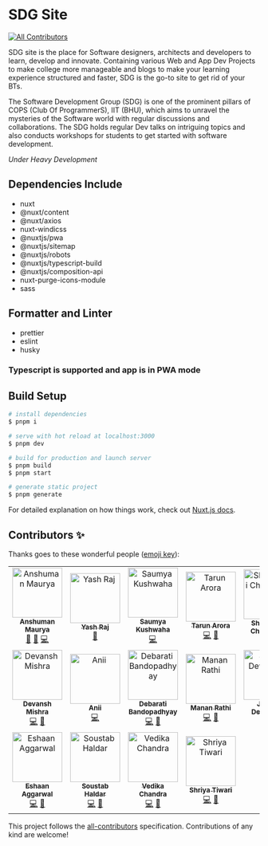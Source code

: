# SDG Site
<!-- ALL-CONTRIBUTORS-BADGE:START - Do not remove or modify this section -->
[![All Contributors](https://img.shields.io/badge/all_contributors-18-orange.svg?style=flat-square)](#contributors-)
<!-- ALL-CONTRIBUTORS-BADGE:END -->

SDG site is the place for Software designers, architects and developers to learn, develop and innovate. Containing various Web and App Dev Projects to make college more manageable and blogs to make your learning experience structured and faster, SDG is the go-to site to get rid of your BTs. 

The Software Development Group (SDG) is one of the prominent pillars of COPS (Club Of ProgrammerS), IIT (BHU), which aims to unravel the mysteries of the Software world with regular discussions and collaborations. The SDG holds regular Dev talks on intriguing topics and also conducts workshops for students to get started with software development.


_Under Heavy Development_

## Dependencies Include

- nuxt
- @nuxt/content
- @nuxt/axios
- nuxt-windicss
- @nuxtjs/pwa
- @nuxtjs/sitemap
- @nuxtjs/robots
- @nuxtjs/typescript-build
- @nuxtjs/composition-api
- nuxt-purge-icons-module
- sass

## Formatter and Linter

- prettier
- eslint
- husky

### Typescript is supported and app is in PWA mode

## Build Setup

```bash
# install dependencies
$ pnpm i

# serve with hot reload at localhost:3000
$ pnpm dev

# build for production and launch server
$ pnpm build
$ pnpm start

# generate static project
$ pnpm generate
```

For detailed explanation on how things work, check out [Nuxt.js docs](https://nuxtjs.org).

## Contributors ✨

Thanks goes to these wonderful people ([emoji key](https://allcontributors.org/docs/en/emoji-key)):

<!-- ALL-CONTRIBUTORS-LIST:START - Do not remove or modify this section -->
<!-- prettier-ignore-start -->
<!-- markdownlint-disable -->
<table>
  <tbody>
    <tr>
      <td align="center"><a href="https://github.com/IamEzio"><img src="https://avatars.githubusercontent.com/u/89375125?v=4?s=100" width="100px;" alt="Anshuman Maurya"/><br /><sub><b>Anshuman Maurya</b></sub></a><br /><a href="#ideas-IamEzio" title="Ideas, Planning, & Feedback">🤔</a> <a href="#maintenance-IamEzio" title="Maintenance">🚧</a> <a href="https://github.com/COPS-IITBHU/sdg-site/commits?author=IamEzio" title="Code">💻</a></td>
      <td align="center"><a href="https://tiger-yash.github.io/"><img src="https://avatars.githubusercontent.com/u/74406801?v=4?s=100" width="100px;" alt="Yash Raj"/><br /><sub><b>Yash Raj</b></sub></a><br /><a href="#maintenance-tiger-yash" title="Maintenance">🚧</a></td>
      <td align="center"><a href="https://github.com/S-kus"><img src="https://avatars.githubusercontent.com/u/86892991?v=4?s=100" width="100px;" alt="Saumya Kushwaha"/><br /><sub><b>Saumya Kushwaha</b></sub></a><br /><a href="https://github.com/COPS-IITBHU/sdg-site/commits?author=S-kus" title="Code">💻</a></td>
      <td align="center"><a href="https://github.com/Tarun-Arora"><img src="https://avatars.githubusercontent.com/u/78356489?v=4?s=100" width="100px;" alt="Tarun Arora"/><br /><sub><b>Tarun Arora</b></sub></a><br /><a href="https://github.com/COPS-IITBHU/sdg-site/commits?author=Tarun-Arora" title="Code">💻</a> <a href="https://github.com/COPS-IITBHU/sdg-site/issues?q=author%3ATarun-Arora" title="Bug reports">🐛</a></td>
      <td align="center"><a href="https://shubhangi013.netlify.app/"><img src="https://avatars.githubusercontent.com/u/78342516?v=4?s=100" width="100px;" alt="Shubhangi Choudhary"/><br /><sub><b>Shubhangi Choudhary</b></sub></a><br /><a href="https://github.com/COPS-IITBHU/sdg-site/commits?author=shubhangi013" title="Documentation">📖</a></td>
      <td align="center"><a href="https://github.com/somesh202"><img src="https://avatars.githubusercontent.com/u/77766761?v=4?s=100" width="100px;" alt="Somesh Ranjan"/><br /><sub><b>Somesh Ranjan</b></sub></a><br /><a href="https://github.com/COPS-IITBHU/sdg-site/commits?author=somesh202" title="Code">💻</a></td>
      <td align="center"><a href="https://github.com/yash2002109"><img src="https://avatars.githubusercontent.com/u/77677278?v=4?s=100" width="100px;" alt="Yash Prakash"/><br /><sub><b>Yash Prakash</b></sub></a><br /><a href="https://github.com/COPS-IITBHU/sdg-site/commits?author=yash2002109" title="Code">💻</a> <a href="https://github.com/COPS-IITBHU/sdg-site/issues?q=author%3Ayash2002109" title="Bug reports">🐛</a></td>
    </tr>
    <tr>
      <td align="center"><a href="https://github.com/devansh12b2"><img src="https://avatars.githubusercontent.com/u/79010144?v=4?s=100" width="100px;" alt="Devansh Mishra"/><br /><sub><b>Devansh Mishra</b></sub></a><br /><a href="https://github.com/COPS-IITBHU/sdg-site/commits?author=devansh12b2" title="Code">💻</a> <a href="https://github.com/COPS-IITBHU/sdg-site/issues?q=author%3Adevansh12b2" title="Bug reports">🐛</a></td>
      <td align="center"><a href="https://github.com/lelouch-of-the-code"><img src="https://avatars.githubusercontent.com/u/79158719?v=4?s=100" width="100px;" alt="Anii"/><br /><sub><b>Anii</b></sub></a><br /><a href="https://github.com/COPS-IITBHU/sdg-site/commits?author=lelouch-of-the-code" title="Code">💻</a></td>
      <td align="center"><a href="https://github.com/debarati-06"><img src="https://avatars.githubusercontent.com/u/85282947?v=4?s=100" width="100px;" alt="Debarati Bandopadhyay"/><br /><sub><b>Debarati Bandopadhyay</b></sub></a><br /><a href="https://github.com/COPS-IITBHU/sdg-site/commits?author=debarati-06" title="Code">💻</a> <a href="https://github.com/COPS-IITBHU/sdg-site/issues?q=author%3Adebarati-06" title="Bug reports">🐛</a></td>
      <td align="center"><a href="https://github.com/Manan-Rathi"><img src="https://avatars.githubusercontent.com/u/76519771?v=4?s=100" width="100px;" alt="Manan Rathi"/><br /><sub><b>Manan Rathi</b></sub></a><br /><a href="https://github.com/COPS-IITBHU/sdg-site/commits?author=Manan-Rathi" title="Code">💻</a> <a href="https://github.com/COPS-IITBHU/sdg-site/pulls?q=is%3Apr+reviewed-by%3AManan-Rathi" title="Reviewed Pull Requests">👀</a></td>
      <td align="center"><a href="https://github.com/jyshdewangan"><img src="https://avatars.githubusercontent.com/u/76793133?v=4?s=100" width="100px;" alt="Jayesh Dewangan"/><br /><sub><b>Jayesh Dewangan</b></sub></a><br /><a href="https://github.com/COPS-IITBHU/sdg-site/commits?author=jyshdewangan" title="Code">💻</a></td>
      <td align="center"><a href="https://github.com/Arvind0302"><img src="https://avatars.githubusercontent.com/u/82073257?v=4?s=100" width="100px;" alt="Arvind Yadav."/><br /><sub><b>Arvind Yadav.</b></sub></a><br /><a href="https://github.com/COPS-IITBHU/sdg-site/commits?author=Arvind0302" title="Code">💻</a></td>
      <td align="center"><a href="https://github.com/MohitSharma-21"><img src="https://avatars.githubusercontent.com/u/82596483?v=4?s=100" width="100px;" alt="Mohit Sharma"/><br /><sub><b>Mohit Sharma</b></sub></a><br /><a href="https://github.com/COPS-IITBHU/sdg-site/commits?author=MohitSharma-21" title="Code">💻</a></td>
    </tr>
    <tr>
      <td align="center"><a href="https://eshaanagg.netlify.app/"><img src="https://avatars.githubusercontent.com/u/96648934?v=4?s=100" width="100px;" alt="Eshaan Aggarwal"/><br /><sub><b>Eshaan Aggarwal</b></sub></a><br /><a href="https://github.com/COPS-IITBHU/sdg-site/commits?author=EshaanAgg" title="Code">💻</a> <a href="#maintenance-EshaanAgg" title="Maintenance">🚧</a></td>
      <td align="center"><a href="https://github.com/soustab10"><img src="https://avatars.githubusercontent.com/u/95632583?v=4?s=100" width="100px;" alt="Soustab Haldar"/><br /><sub><b>Soustab Haldar</b></sub></a><br /><a href="https://github.com/COPS-IITBHU/sdg-site/commits?author=soustab10" title="Code">💻</a> <a href="#ideas-soustab10" title="Ideas, Planning, & Feedback">🤔</a></td>
      <td align="center"><a href="https://github.com/vcvedika"><img src="https://avatars.githubusercontent.com/u/94168243?v=4?s=100" width="100px;" alt="Vedika Chandra"/><br /><sub><b>Vedika Chandra</b></sub></a><br /><a href="https://github.com/COPS-IITBHU/sdg-site/commits?author=vcvedika" title="Code">💻</a> <a href="#design-vcvedika" title="Design">🎨</a></td>
      <td align="center"><a href="https://github.com/shriya-tiwari"><img src="https://avatars.githubusercontent.com/u/96806111?v=4?s=100" width="100px;" alt="Shriya Tiwari"/><br /><sub><b>Shriya Tiwari</b></sub></a><br /><a href="https://github.com/COPS-IITBHU/sdg-site/commits?author=shriya-tiwari" title="Code">💻</a> <a href="#design-shriya-tiwari" title="Design">🎨</a></td>
    </tr>
  </tbody>
</table>

<!-- markdownlint-restore -->
<!-- prettier-ignore-end -->

<!-- ALL-CONTRIBUTORS-LIST:END -->

This project follows the [all-contributors](https://github.com/all-contributors/all-contributors) specification. Contributions of any kind are welcome!
